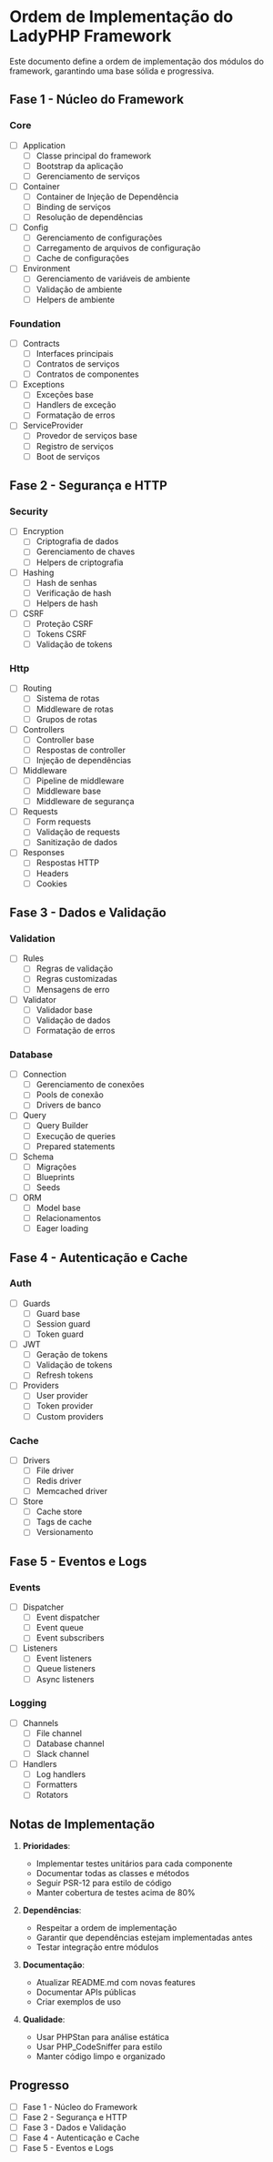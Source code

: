 # Ordem de Implementação do LadyPHP Framework

Este documento define a ordem de implementação dos módulos do framework, garantindo uma base sólida e progressiva.

## Fase 1 - Núcleo do Framework

### Core
- [ ] Application
  - [ ] Classe principal do framework
  - [ ] Bootstrap da aplicação
  - [ ] Gerenciamento de serviços

- [ ] Container
  - [ ] Container de Injeção de Dependência
  - [ ] Binding de serviços
  - [ ] Resolução de dependências

- [ ] Config
  - [ ] Gerenciamento de configurações
  - [ ] Carregamento de arquivos de configuração
  - [ ] Cache de configurações

- [ ] Environment
  - [ ] Gerenciamento de variáveis de ambiente
  - [ ] Validação de ambiente
  - [ ] Helpers de ambiente

### Foundation
- [ ] Contracts
  - [ ] Interfaces principais
  - [ ] Contratos de serviços
  - [ ] Contratos de componentes

- [ ] Exceptions
  - [ ] Exceções base
  - [ ] Handlers de exceção
  - [ ] Formatação de erros

- [ ] ServiceProvider
  - [ ] Provedor de serviços base
  - [ ] Registro de serviços
  - [ ] Boot de serviços

## Fase 2 - Segurança e HTTP

### Security
- [ ] Encryption
  - [ ] Criptografia de dados
  - [ ] Gerenciamento de chaves
  - [ ] Helpers de criptografia

- [ ] Hashing
  - [ ] Hash de senhas
  - [ ] Verificação de hash
  - [ ] Helpers de hash

- [ ] CSRF
  - [ ] Proteção CSRF
  - [ ] Tokens CSRF
  - [ ] Validação de tokens

### Http
- [ ] Routing
  - [ ] Sistema de rotas
  - [ ] Middleware de rotas
  - [ ] Grupos de rotas

- [ ] Controllers
  - [ ] Controller base
  - [ ] Respostas de controller
  - [ ] Injeção de dependências

- [ ] Middleware
  - [ ] Pipeline de middleware
  - [ ] Middleware base
  - [ ] Middleware de segurança

- [ ] Requests
  - [ ] Form requests
  - [ ] Validação de requests
  - [ ] Sanitização de dados

- [ ] Responses
  - [ ] Respostas HTTP
  - [ ] Headers
  - [ ] Cookies

## Fase 3 - Dados e Validação

### Validation
- [ ] Rules
  - [ ] Regras de validação
  - [ ] Regras customizadas
  - [ ] Mensagens de erro

- [ ] Validator
  - [ ] Validador base
  - [ ] Validação de dados
  - [ ] Formatação de erros

### Database
- [ ] Connection
  - [ ] Gerenciamento de conexões
  - [ ] Pools de conexão
  - [ ] Drivers de banco

- [ ] Query
  - [ ] Query Builder
  - [ ] Execução de queries
  - [ ] Prepared statements

- [ ] Schema
  - [ ] Migrações
  - [ ] Blueprints
  - [ ] Seeds

- [ ] ORM
  - [ ] Model base
  - [ ] Relacionamentos
  - [ ] Eager loading

## Fase 4 - Autenticação e Cache

### Auth
- [ ] Guards
  - [ ] Guard base
  - [ ] Session guard
  - [ ] Token guard

- [ ] JWT
  - [ ] Geração de tokens
  - [ ] Validação de tokens
  - [ ] Refresh tokens

- [ ] Providers
  - [ ] User provider
  - [ ] Token provider
  - [ ] Custom providers

### Cache
- [ ] Drivers
  - [ ] File driver
  - [ ] Redis driver
  - [ ] Memcached driver

- [ ] Store
  - [ ] Cache store
  - [ ] Tags de cache
  - [ ] Versionamento

## Fase 5 - Eventos e Logs

### Events
- [ ] Dispatcher
  - [ ] Event dispatcher
  - [ ] Event queue
  - [ ] Event subscribers

- [ ] Listeners
  - [ ] Event listeners
  - [ ] Queue listeners
  - [ ] Async listeners

### Logging
- [ ] Channels
  - [ ] File channel
  - [ ] Database channel
  - [ ] Slack channel

- [ ] Handlers
  - [ ] Log handlers
  - [ ] Formatters
  - [ ] Rotators

## Notas de Implementação

1. **Prioridades**:
   - Implementar testes unitários para cada componente
   - Documentar todas as classes e métodos
   - Seguir PSR-12 para estilo de código
   - Manter cobertura de testes acima de 80%

2. **Dependências**:
   - Respeitar a ordem de implementação
   - Garantir que dependências estejam implementadas antes
   - Testar integração entre módulos

3. **Documentação**:
   - Atualizar README.md com novas features
   - Documentar APIs públicas
   - Criar exemplos de uso

4. **Qualidade**:
   - Usar PHPStan para análise estática
   - Usar PHP_CodeSniffer para estilo
   - Manter código limpo e organizado

## Progresso

- [ ] Fase 1 - Núcleo do Framework
- [ ] Fase 2 - Segurança e HTTP
- [ ] Fase 3 - Dados e Validação
- [ ] Fase 4 - Autenticação e Cache
- [ ] Fase 5 - Eventos e Logs 